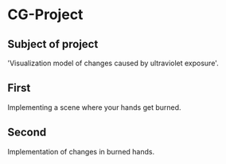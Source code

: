 # CG-Project

## Subject of project
 
  'Visualization model of changes caused by ultraviolet exposure'.

## First

  Implementing a scene where your hands get burned.
  
  
## Second

  Implementation of changes in burned hands.
